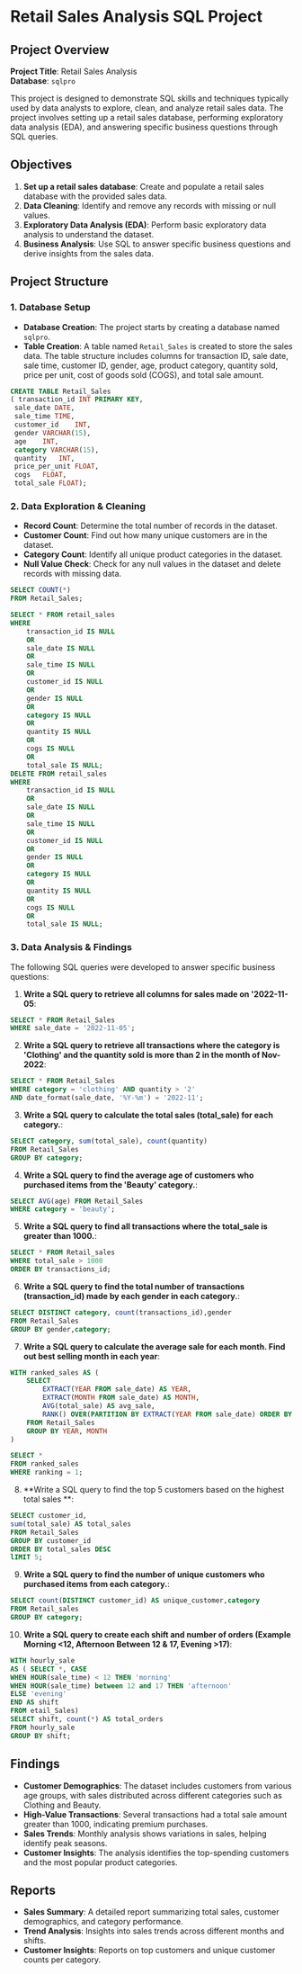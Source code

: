 # Retail Sales Analysis SQL Project

## Project Overview

**Project Title**: Retail Sales Analysis  
**Database**: `sqlpro`

This project is designed to demonstrate SQL skills and techniques typically used by data analysts to explore, clean, and analyze retail sales data. The project involves setting up a retail sales database, performing exploratory data analysis (EDA), and answering specific business questions through SQL queries.

## Objectives

1. **Set up a retail sales database**: Create and populate a retail sales database with the provided sales data.
2. **Data Cleaning**: Identify and remove any records with missing or null values.
3. **Exploratory Data Analysis (EDA)**: Perform basic exploratory data analysis to understand the dataset.
4. **Business Analysis**: Use SQL to answer specific business questions and derive insights from the sales data.

## Project Structure

### 1. Database Setup

- **Database Creation**: The project starts by creating a database named `sqlpro`.
- **Table Creation**: A table named `Retail_Sales` is created to store the sales data. The table structure includes columns for transaction ID, sale date, sale time, customer ID, gender, age, product category, quantity sold, price per unit, cost of goods sold (COGS), and total sale amount.

```sql
CREATE TABLE Retail_Sales
( transaction_id INT PRIMARY KEY,	
 sale_date DATE,	 
 sale_time TIME,	
 customer_id	INT,
 gender	VARCHAR(15),
 age	INT,
 category VARCHAR(15),	
 quantity	INT,
 price_per_unit FLOAT,	
 cogs	FLOAT,
 total_sale FLOAT);
```

### 2. Data Exploration & Cleaning

- **Record Count**: Determine the total number of records in the dataset.
- **Customer Count**: Find out how many unique customers are in the dataset.
- **Category Count**: Identify all unique product categories in the dataset.
- **Null Value Check**: Check for any null values in the dataset and delete records with missing data.

```sql
SELECT COUNT(*) 
FROM Retail_Sales;

SELECT * FROM retail_sales
WHERE 
    transaction_id IS NULL
    OR
    sale_date IS NULL
    OR 
    sale_time IS NULL
    OR
    customer_id IS NULL 
    OR 
    gender IS NULL
    OR
    category IS NULL
    OR
    quantity IS NULL
    OR
    cogs IS NULL
    OR
    total_sale IS NULL;
DELETE FROM retail_sales
WHERE 
    transaction_id IS NULL
    OR
    sale_date IS NULL
    OR 
    sale_time IS NULL
    OR
    customer_id IS NULL 
    OR 
    gender IS NULL
    OR
    category IS NULL
    OR
    quantity IS NULL
    OR
    cogs IS NULL
    OR
    total_sale IS NULL;
```

### 3. Data Analysis & Findings

The following SQL queries were developed to answer specific business questions:

1. **Write a SQL query to retrieve all columns for sales made on '2022-11-05**:
```sql
SELECT * FROM Retail_Sales 
WHERE sale_date = '2022-11-05';
```

2. **Write a SQL query to retrieve all transactions where the category is 'Clothing' and the quantity sold is more than 2 in the month of Nov-2022**:
```sql
SELECT * FROM Retail_Sales
WHERE category = 'clothing' AND quantity > '2' 
AND date_format(sale_date, '%Y-%m') = '2022-11';
```

3. **Write a SQL query to calculate the total sales (total_sale) for each category.**:
```sql
SELECT category, sum(total_sale), count(quantity) 
FROM Retail_Sales
GROUP BY category;
```

4. **Write a SQL query to find the average age of customers who purchased items from the 'Beauty' category.**:
```sql
SELECT AVG(age) FROM Retail_Sales 
WHERE category = 'beauty';

```

5. **Write a SQL query to find all transactions where the total_sale is greater than 1000.**:
```sql
SELECT * FROM Retail_sales
WHERE total_sale > 1000
ORDER BY transactions_id;
```

6. **Write a SQL query to find the total number of transactions (transaction_id) made by each gender in each category.**:
```sql
SELECT DISTINCT category, count(transactions_id),gender
FROM Retail_Sales
GROUP BY gender,category;
```

7. **Write a SQL query to calculate the average sale for each month. Find out best selling month in each year**:
```sql
WITH ranked_sales AS (
    SELECT 
        EXTRACT(YEAR FROM sale_date) AS YEAR,
        EXTRACT(MONTH FROM sale_date) AS MONTH,
        AVG(total_sale) AS avg_sale,
        RANK() OVER(PARTITION BY EXTRACT(YEAR FROM sale_date) ORDER BY AVG(total_sale) DESC) AS Ranking
    FROM Retail_Sales
    GROUP BY YEAR, MONTH
)

SELECT *
FROM ranked_sales
WHERE ranking = 1;

```

8. **Write a SQL query to find the top 5 customers based on the highest total sales **:
```sql
SELECT customer_id, 
sum(total_sale) AS total_sales
FROM Retail_Sales
GROUP BY customer_id
ORDER BY total_sales DESC
lIMIT 5;
```

9. **Write a SQL query to find the number of unique customers who purchased items from each category.**:
```sql
SELECT count(DISTINCT customer_id) AS unique_customer,category
FROM Retail_sales
GROUP BY category;

```

10. **Write a SQL query to create each shift and number of orders (Example Morning <12, Afternoon Between 12 & 17, Evening >17)**:
```sql
WITH hourly_sale
AS ( SELECT *, CASE
WHEN HOUR(sale_time) < 12 THEN 'morning'
WHEN HOUR(sale_time) between 12 and 17 THEN 'afternoon'
ELSE 'evening'
END AS shift 
FROM etail_Sales)
SELECT shift, count(*) AS total_orders
FROM hourly_sale
GROUP BY shift;

```

## Findings

- **Customer Demographics**: The dataset includes customers from various age groups, with sales distributed across different categories such as Clothing and Beauty.
- **High-Value Transactions**: Several transactions had a total sale amount greater than 1000, indicating premium purchases.
- **Sales Trends**: Monthly analysis shows variations in sales, helping identify peak seasons.
- **Customer Insights**: The analysis identifies the top-spending customers and the most popular product categories.

## Reports

- **Sales Summary**: A detailed report summarizing total sales, customer demographics, and category performance.
- **Trend Analysis**: Insights into sales trends across different months and shifts.
- **Customer Insights**: Reports on top customers and unique customer counts per category.

